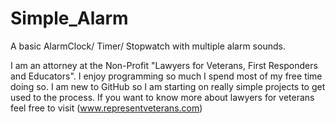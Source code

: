 # Simple_Alarm
A basic AlarmClock/ Timer/ Stopwatch with multiple alarm sounds.

I am an attorney at the Non-Profit "Lawyers for Veterans, First Responders and Educators".  I enjoy programming so much I spend most of my free time doing so.  I am new to GitHub so I am starting on really simple projects to get used to the process.  If you want to know more about lawyers for veterans feel free to visit (www.representveterans.com)
